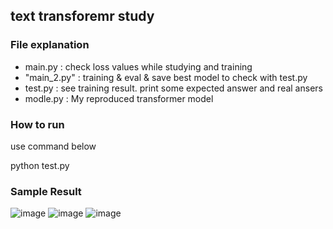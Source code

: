 ## text transforemr study

### File explanation
- main.py : check loss values while studying and training
- "main_2.py" : training & eval & save best model to check with test.py
- test.py : see training result. print some expected answer and real ansers
- modle.py : My reproduced transformer model

### How to run
use command below

python test.py


### Sample Result
![image](https://user-images.githubusercontent.com/48676255/156733141-6c5f0544-c398-4d46-884c-479cb2b36f04.png)
![image](https://user-images.githubusercontent.com/48676255/156733181-77f0e3b0-a225-438e-b3fa-6b29e9726b70.png)
![image](https://user-images.githubusercontent.com/48676255/156733214-3a961c0c-facd-4060-b2e9-dc58ac46c5f9.png)

